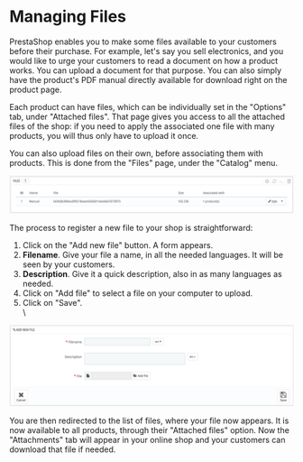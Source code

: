 # Managing Files

PrestaShop enables you to make some files available to your customers before their purchase. For example, let's say you sell electronics, and you would like to urge your customers to read a document on how a product works. You can upload a document for that purpose. You can also simply have the product's PDF manual directly available for download right on the product page.

Each product can have files, which can be individually set in the "Options" tab, under "Attached files". That page gives you access to all the attached files of the shop: if you need to apply the associated one file with many products, you will thus only have to upload it once.

You can also upload files on their own, before associating them with products. This is done from the "Files" page, under the "Catalog" menu.

![](<../../../.gitbook/assets/51839283 (3) (3) (1).png>)

The process to register a new file to your shop is straightforward:

1. Click on the "Add new file" button. A form appears.
2. **Filename**. Give your file a name, in all the needed languages. It will be seen by your customers.
3. **Description**. Give it a quick description, also in as many languages as needed.
4. Click on "Add file" to select a file on your computer to upload.
5. Click on "Save".\
   \


![](<../../../.gitbook/assets/51839284 (3) (3) (2).png>)

You are then redirected to the list of files, where your file now appears. It is now available to all products, through their "Attached files" option. Now the "Attachments" tab will appear in your online shop and your customers can download that file if needed.
